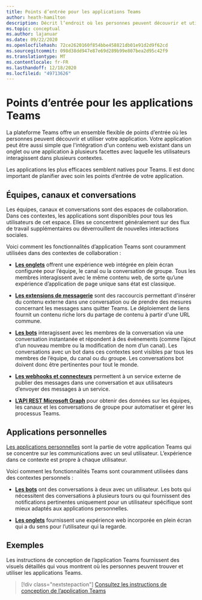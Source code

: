 ```yaml
---
title: Points d’entrée pour les applications Teams
author: heath-hamilton
description: Décrit l’endroit où les personnes peuvent découvrir et utiliser votre application dans Teams.
ms.topic: conceptual
ms.author: lajanuar
ms.date: 09/22/2020
ms.openlocfilehash: 72ce2620160f854bbe458821db01e91d2d9f62cd
ms.sourcegitcommit: 098d38dd947e87e69d289b99e807bea2d95c42f9
ms.translationtype: MT
ms.contentlocale: fr-FR
ms.lasthandoff: 12/18/2020
ms.locfileid: "49713626"
---
```

# <a name="entry-points-for-teams-apps"></a>Points d’entrée pour les applications Teams

La plateforme Teams offre un ensemble flexible de points d’entrée où les personnes peuvent découvrir et utiliser votre application. Votre application peut être aussi simple que l'intégration d'un contenu web existant dans un onglet ou une application à plusieurs facettes avec laquelle les utilisateurs interagissent dans plusieurs contextes.

Les applications les plus efficaces semblent natives pour Teams. Il est donc important de planifier avec soin les points d’entrée de votre application.

## <a name="teams-channels-and-chats"></a>Équipes, canaux et conversations

Les équipes, canaux et conversations sont des espaces de collaboration. Dans ces contextes, les applications sont disponibles pour tous les utilisateurs de cet espace. Elles se concentrent généralement sur des flux de travail supplémentaires ou déverrouillent de nouvelles interactions sociales.

Voici comment les fonctionnalités d’application Teams sont couramment utilisées dans des contextes de collaboration :

* [**Les onglets**](~/tabs/what-are-tabs.md) offrent une expérience web intégrée en plein écran configurée pour l’équipe, le canal ou la conversation de groupe. Tous les membres interagissent avec le même contenu web, de sorte qu’une expérience d’application de page unique sans état est classique.

* [**Les extensions de messagerie**](~/messaging-extensions/what-are-messaging-extensions.md) sont des raccourcis permettant d'insérer du contenu externe dans une conversation ou de prendre des mesures concernant les messages sans quitter Teams. Le déploiement de liens fournit un contenu riche lors du partage de contenu à partir d'une URL commune.

* [**Les bots**](~/bots/what-are-bots.md) interagissent avec les membres de la conversation via une conversation instantanée et répondent à des événements (comme l’ajout d’un nouveau membre ou la modification de nom d’un canal). Les conversations avec un bot dans ces contextes sont visibles par tous les membres de l’équipe, du canal ou du groupe. Les conversations bot doivent donc être pertinentes pour tout le monde.

* [**Les webhooks et connecteurs**](~/webhooks-and-connectors/what-are-webhooks-and-connectors.md) permettent à un service externe de publier des messages dans une conversation et aux utilisateurs d’envoyer des messages à un service.

* [**L’API REST Microsoft Graph**](https://docs.microsoft.com/graph/teams-concept-overview) pour obtenir des données sur les équipes, les canaux et les conversations de groupe pour automatiser et gérer les processus Teams.

## <a name="personal-apps"></a>Applications personnelles

[Les applications personnelles](~/concepts/design/personal-apps.md) sont la partie de votre application Teams qui se concentre sur les communications avec un seul utilisateur. L’expérience dans ce contexte est propre à chaque utilisateur.

Voici comment les fonctionnalités Teams sont couramment utilisées dans des contextes personnels :

* [**Les bots**](~/bots/what-are-bots.md) ont des conversations à deux avec un utilisateur. Les bots qui nécessitent des conversations à plusieurs tours ou qui fournissent des notifications pertinentes uniquement pour un utilisateur spécifique sont mieux adaptés aux applications personnelles.

* [**Les onglets**](~/tabs/what-are-tabs.md) fournissent une expérience web incorporée en plein écran qui a du sens pour l’utilisateur qui la regarde.

## <a name="examples"></a>Exemples

Les instructions de conception de l’application Teams fournissent des visuels détaillés qui vous montrent où les personnes peuvent trouver et utiliser les applications Teams.

> [!div class="nextstepaction"]
> [Consultez les instructions de conception de l’application Teams](../concepts/design/design-teams-app-overview.md)

